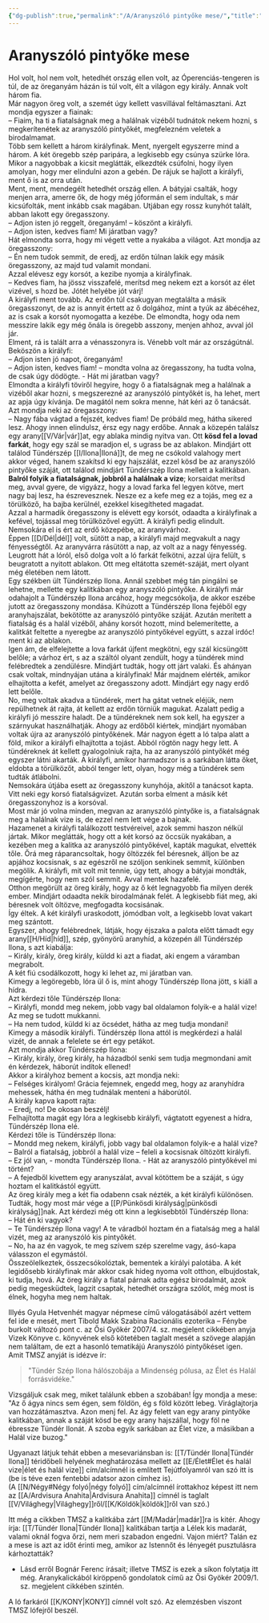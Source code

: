 ```yaml
---
{"dg-publish":true,"permalink":"/A/Aranyszóló pintyőke mese/","title":"Aranyszóló pintyőke mese","tags":["unformatted⚪"],"created":"2023-10-14T07:38","updated":"2023-10-14T07:38"}
---
```



# Aranyszóló pintyőke mese



Hol volt, hol nem volt, hetedhét ország ellen volt, az Óperenciás-tengeren is túl, de az öreganyám házán is túl volt, élt a világon egy király. Annak volt három fia.  
Már nagyon öreg volt, a szemét úgy kellett vasvillával feltámasztani. Azt mondja egyszer a fiainak:  
– Fiaim, ha ti a fiatalságnak meg a halálnak vizéből tudnátok nekem hozni, s megkerítenétek az aranyszóló pintyőkét, megfelezném veletek a birodalmamat.  
Több sem kellett a három királyfinak. Ment, nyergelt egyszerre mind a három. A két öregebb szép paripára, a legkisebb egy csúnya szürke lóra.  
Mikor a nagyobbak a kicsit meglátták, elkezdték csúfolni, hogy ilyen amolyan, hogy mer elindulni azon a gebén. De rájuk se hajlott a királyfi, ment ő is az orra után.  
Ment, ment, mendegélt hetedhét ország ellen. A bátyjai csalták, hogy menjen arra, amerre ők, de hogy még jóformán el sem indultak, s már kicsúfolták, ment inkább csak magában. Utjában egy rossz kunyhót talált, abban lakott egy öregasszony.  
– Adjon isten jó reggelt, öreganyám! – köszönt a királyfi.  
– Adjon isten, kedves fiam! Mi járatban vagy?  
Hát elmondta sorra, hogy mi végett vette a nyakába a világot. Azt mondja az öregasszony:  
– Én nem tudok semmit, de eredj, az erdőn túlnan lakik egy másik öregasszony, az majd tud valamit mondani.  
Azzal elévesz egy korsót, a kezibe nyomja a királyfinak.  
– Kedves fiam, ha jössz visszafelé, merítsd meg nekem ezt a korsót az élet vizével, s hozd be. Jótét helyébe jót várj!  
A királyfi ment tovább. Az erdőn túl csakugyan megtalálta a másik öregasszonyt, de az is annyit értett az ő dolgához, mint a tyúk az ábécéhez, az is csak a korsót nyomogatta a kezébe. De elmondta, hogy oda nem messzire lakik egy még őnála is öregebb asszony, menjen ahhoz, avval jól jár.  
Elment, rá is talált arra a vénasszonyra is. Vénebb volt már az országútnál. Beköszön a királyfi:  
– Adjon isten jó napot, öreganyám!  
– Adjon isten, kedves fiam! – mondta volna az öregasszony, ha tudta volna, de csak úgy dödögte. - Hát mi járatban vagy?  
Elmondta a királyfi töviről hegyire, hogy ő a fiatalságnak meg a halálnak a vizéből akar hozni, s megszerezné az aranyszóló pintyőkét is, ha lehet, mert az apja úgy kívánja. De magától nem sokra menne, hát kéri az ő tanácsát. Azt mondja neki az öregasszony:  
– Nagy fába vágtad a fejszét, kedves fiam! De próbáld meg, hátha sikered lesz. Ahogy innen elindulsz, érsz egy nagy erdőbe. Annak a közepén találsz egy arany[[V/Vár\|vár]]at, egy ablaka mindig nyitva van. Ott **kösd fel a lovad farkát**, hogy egy szál se maradjon el, s ugrass be az ablakon. Mindjárt ott találod Tündérszép [[I/Ilona\|Iloná]]t, de meg ne csókold valahogy mert akkor véged, hanem szakítsd ki egy hajszálát, ezzel kösd be az aranyszóló pintyőke száját, ott találod mindjárt Tündérszép Ilona mellett a kalitkában. **Balról folyik a fiatalságnak, jobbról a halálnak a vize**; korsaidat merítsd meg, avval gyere, de vigyázz, hogy a lovad farka fel legyen kötve, mert nagy baj lesz, ha észrevesznek. Nesze ez a kefe meg ez a tojás, meg ez a törülköző, ha bajba kerülnél, ezekkel kisegítheted magadat.  
Azzal a harmadik öregasszony is elévett egy korsót, odaadta a királyfinak a kefével, tojással meg törülközővel együtt. A királyfi pedig elindult.  
Nemsokára el is ért az erdő közepébe, az aranyvárhoz.  
Éppen [[D/Dél\|dél]] volt, sütött a nap, a királyfi majd megvakult a nagy fényességtől. Az aranyvárra rásütött a nap, az volt az a nagy fényesség. Leugrott hát a lóról, első dolga volt a ló farkát felkötni, azzal újra felült, s beugratott a nyitott ablakon. Ott meg eltátotta szemét-száját, mert olyant még életében nem látott.  
Egy székben ült Tündérszép Ilona. Annál szebbet még tán pingálni se lehetne, mellette egy kalitkában egy aranyszóló pintyőke. A királyfi már odahajolt a Tündérszép Ilona arcához, hogy megcsókolja, de akkor eszébe jutott az öregasszony mondása. Kihúzott a Tündérszép Ilona fejéből egy aranyhajszálat, bekötötte az aranyszóló pintyőke száját. Azután merített a fiatalság és a halál vizéből, ahány korsót hozott, mind belemerítette, a kalitkát feltette a nyeregbe az aranyszóló pintyőkével együtt, s azzal irdóc! ment ki az ablakon.  
Igen ám, de elfelejtette a lova farkát újfent megkötni, egy szál kicsüngött belőle; a várhoz ért, s az a száltól olyant zendült, hogy a tündérek mind felébredtek a zendülésre. Mindjárt tudták, hogy ott járt valaki. És ahányan csak voltak, mindnyájan utána a királyfinak! Már majdnem elérték, amikor elhajította a kefét, amelyet az öregasszony adott. Mindjárt egy nagy erdő lett belőle.  
No, meg voltak akadva a tündérek, mert ha gátat vetnek eléjük, nem repülhetnek át rajta, át kellett az erdőn törniük magukat. Azalatt pedig a királyfi jó messzire haladt. De a tündéreknek nem sok kell, ha egyszer a szárnyukat használhatják. Ahogy az erdőből kiértek, mindjárt nyomában voltak újra az aranyszóló pintyőkének. Már nagyon égett a ló talpa alatt a föld, mikor a királyfi elhajította a tojást. Abból rögtön nagy hegy lett. A tündéreknek át kellett gyalogolniuk rajta, ha az aranyszóló pintyőkét még egyszer látni akarták. A királyfi, amikor harmadszor is a sarkában látta őket, eldobta a törülközőt, abból tenger lett, olyan, hogy még a tündérek sem tudták átlábolni.  
Nemsokára útjába esett az öregasszony kunyhója, akitől a tanácsot kapta. Vitt neki egy korsó fiatalságvizet. Azután sorba elment a másik két öregasszonyhoz is a korsóval.  
Most már jó volna minden, megvan az aranyszóló pintyőke is, a fiatalságnak meg a halálnak vize is, de ezzel nem lett vége a bajnak.  
Hazamenet a királyfi találkozott testvéreivel, azok semmi haszon nélkül jártak. Mikor meglátták, hogy ott a két korsó az öccsük nyakában, a kezében meg a kalitka az aranyszóló pintyőkével, kapták magukat, elvették tőle. Őrá meg ráparancsoltak, hogy öltözzék fel béresnek, álljon be az apjához kocsisnak, s az egészről ne szóljon senkinek semmit, különben megölik. A királyfi, mit volt mit tennie, úgy tett, ahogy a bátyjai mondták, megígérte, hogy nem szól semmit. Avval mentek hazafelé.  
Otthon megörült az öreg király, hogy az ő két legnagyobb fia milyen derék ember. Mindjárt odaadta nekik birodalmának felét. A legkisebb fiát meg, aki béresnek volt öltözve, megfogadta kocsisának.  
Így éltek. A két királyfi uraskodott, jómódban volt, a legkisebb lovat vakart meg szántott.  
Egyszer, ahogy felébrednek, látják, hogy éjszaka a palota előtt támadt egy arany[[H/Híd\|híd]], szép, gyönyörű aranyhíd, a közepén áll Tündérszép Ilona, s azt kiabálja:  
– Király, király, öreg király, küldd ki azt a fiadat, aki engem a váramban megrabolt.  
A két fiú csodálkozott, hogy ki lehet az, mi járatban van.  
Kimegy a legöregebb, lóra ül ő is, mint ahogy Tündérszép Ilona jött, s kiáll a hídra.  
Azt kérdezi tőle Tündérszép Ilona:  
– Királyfi, mondd meg nekem, jobb vagy bal oldalamon folyik-e a halál vize!  
Az meg se tudott mukkanni.  
– Ha nem tudod, küldd ki az öcsédet, hátha az meg tudja mondani!  
Kimegy a második királyfi. Tündérszép Ilona attól is megkérdezi a halál vizét, de annak a felelete se ért egy petákot.  
Azt mondja akkor Tündérszép Ilona:  
– Király, király, öreg király, ha házadból senki sem tudja megmondani amit én kérdezek, háborút indítok ellened!  
Akkor a királyhoz bement a kocsis, azt mondja neki:  
– Felséges királyom! Grácia fejemnek, engedd meg, hogy az aranyhídra mehessek, hátha én meg tudnálak menteni a háborútól.  
A király kapva kapott rajta:  
– Eredj, no! De okosan beszélj!  
Felhajította magát egy lóra a legkisebb királyfi, vágtatott egyenest a hídra, Tündérszép Ilona elé.  
Kérdezi tőle is Tündérszép Ilona:  
– Mondd meg nekem, királyfi, jobb vagy bal oldalamon folyik-e a halál vize?  
– Balról a fiatalság, jobbról a halál vize – feleli a kocsisnak öltözött királyfi.  
– Ez jól van, - mondta Tündérszép Ilona. - Hát az aranyszóló pintyőkével mi történt?  
– A fejedből kivettem egy aranyszálat, avval kötöttem be a száját, s úgy hoztam el kalitkástól együtt.  
Az öreg király meg a két fia odabenn csak nézték, a két királyfi különösen. Tudták, hogy most már vége a [[P/Pünkösdi királyság\|pünkösdi királyság]]nak. Azt kérdezi még ott kinn a legkisebbtől Tündérszép Ilona:  
– Hát én ki vagyok?  
– Te Tündérszép Ilona vagy! A te váradból hoztam én a fiatalság meg a halál vizét, meg az aranyszóló kis pintyőkét.  
– No, ha az én vagyok, te meg szívem szép szerelme vagy, ásó-kapa válasszon el egymástól.  
Összeölelkeztek, összecsókolóztak, bementek a királyi palotába. A két legidősebb királyfinak már akkor csak hideg nyoma volt otthon, elbujdostak, ki tudja, hová. Az öreg király a fiatal párnak adta egész birodalmát, azok pedig megesküdtek, lagzit csaptak, hetedhét országra szólót, még most is élnek, hogyha meg nem haltak.  

Illyés Gyula Hetvenhét magyar népmese című válogatásából azért vettem fel ide e mesét, mert Tibold Makk Szabina Racionális ezoterika – Fénybe burkolt változó pont c. az Ősi Gyökér 2007/4. sz. megjelent cikkében anyja Vizek Könyve c. könyvének első kötetében taglalt mesét a szövege alapján nem találtam, de ezt a hasonló tematikájú Aranyszóló pintyőkéset igen.  
Amit TMSZ anyját is idézve ír:  
> "Tündér Szép Ilona hálószobája a Mindenség pólusa, az Élet és Halál forrásvidéke."  

Vizsgáljuk csak meg, miket találunk ebben a szobában! Így mondja a mese:  
"Az ő ágya nincs sem égen, sem földön, ég s föld között lebeg. Viráglajtorja van hozzátámasztva. Azon menj fel. Az ágy felett van egy arany pintyőke kalitkában, annak a száját kösd be egy arany hajszállal, hogy föl ne ébressze Tündér Ilonát. A szoba egyik sarkában az Élet vize, a másikban a Halál vize buzog."  

Ugyanazt látjuk tehát ebben a mesevariánsban is: [[T/Tündér Ilona\|Tündér Ilona]] téridőbeli helyének meghatározása mellett az [[E/Élet#Élet és halál vize\|élet és halál vize]] cím/alcímnél is említett Tejútfolyamról van szó itt is (be is téve ezen fentebbi adatsor azon címhez is).  
(A [[N/Négy#Négy folyó\|négy folyó]] cím/alcímnél írottakhoz képest itt nem az [[A/Ardvisura Anahita\|Ardvisura Anahita]] címnél is taglalt [[V/Világhegy\|Világhegy]]ről/[[K/Köldök\|köldök]]ről van szó.)  

Itt még a cikkben TMSZ a kalitkába zárt [[M/Madár\|madár]]ra is kitér. Ahogy írja: [[T/Tündér Ilona\|Tündér Ilona]] kalitkában tartja a Lélek kis madarát, valami oknál fogva őrzi, nem meri szabadon engedni. Vajon miért? Talán ez a mese is azt az időt érinti meg, amikor az Istennőt és lényegét pusztulásra kárhoztatták?  
- Lásd erről Bognár Ferenc írásait; illetve TMSZ is ezek a síkon folytatja itt még. Aranykalickából kiröppenő gondolatok című az Ősi Gyökér 2009/1. sz. megjelent cikkében szintén.  

A ló farkáról [[K/KONY\|KONY]] címnél volt szó. Az elemzésben viszont TMSZ lófejről beszél.  